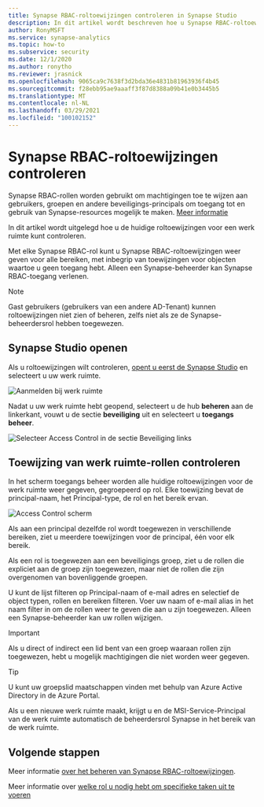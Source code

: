 ```yaml
---
title: Synapse RBAC-roltoewijzingen controleren in Synapse Studio
description: In dit artikel wordt beschreven hoe u Synapse RBAC-roltoewijzingen kunt controleren met behulp van Synapse Studio
author: RonyMSFT
ms.service: synapse-analytics
ms.topic: how-to
ms.subservice: security
ms.date: 12/1/2020
ms.author: ronytho
ms.reviewer: jrasnick
ms.openlocfilehash: 9065ca9c7638f3d2bda36e4831b81963936f4b45
ms.sourcegitcommit: f28ebb95ae9aaaff3f87d8388a09b41e0b3445b5
ms.translationtype: MT
ms.contentlocale: nl-NL
ms.lasthandoff: 03/29/2021
ms.locfileid: "100102152"
---
```

# <a name="how-to-review-synapse-rbac-role-assignments"></a>Synapse RBAC-roltoewijzingen controleren

Synapse RBAC-rollen worden gebruikt om machtigingen toe te wijzen aan gebruikers, groepen en andere beveiligings-principals om toegang tot en gebruik van Synapse-resources mogelijk te maken.  [Meer informatie](./synapse-workspace-synapse-rbac.md)

In dit artikel wordt uitgelegd hoe u de huidige roltoewijzingen voor een werk ruimte kunt controleren.

Met elke Synapse RBAC-rol kunt u Synapse RBAC-roltoewijzingen weer geven voor alle bereiken, met inbegrip van toewijzingen voor objecten waartoe u geen toegang hebt. Alleen een Synapse-beheerder kan Synapse RBAC-toegang verlenen.  

>[!Note]
>Gast gebruikers (gebruikers van een andere AD-Tenant) kunnen roltoewijzingen niet zien of beheren, zelfs niet als ze de Synapse-beheerdersrol hebben toegewezen.    

## <a name="open-synapse-studio"></a>Synapse Studio openen  

Als u roltoewijzingen wilt controleren, [opent u eerst de Synapse Studio](https://web.azuresynapse.net/) en selecteert u uw werk ruimte. 

![Aanmelden bij werk ruimte](./media/common/login-workspace.png) 
 
 Nadat u uw werk ruimte hebt geopend, selecteert u de hub **beheren** aan de linkerkant, vouwt u de sectie **beveiliging** uit en selecteert u **toegangs beheer**. 

 ![Selecteer Access Control in de sectie Beveiliging links](./media/how-to-manage-synapse-rbac-role-assignments/left-nav-security-access-control.png)

## <a name="review-workspace-role-assignments"></a>Toewijzing van werk ruimte-rollen controleren

In het scherm toegangs beheer worden alle huidige roltoewijzingen voor de werk ruimte weer gegeven, gegroepeerd op rol. Elke toewijzing bevat de principal-naam, het Principal-type, de rol en het bereik ervan.

![Access Control scherm](./media/how-to-review-synapse-rbac-role-assignments/access-control-assignments.png)

Als aan een principal dezelfde rol wordt toegewezen in verschillende bereiken, ziet u meerdere toewijzingen voor de principal, één voor elk bereik.  

Als een rol is toegewezen aan een beveiligings groep, ziet u de rollen die expliciet aan de groep zijn toegewezen, maar niet de rollen die zijn overgenomen van bovenliggende groepen.  

U kunt de lijst filteren op Principal-naam of e-mail adres en selectief de object typen, rollen en bereiken filteren. Voer uw naam of e-mail alias in het naam filter in om de rollen weer te geven die aan u zijn toegewezen. Alleen een Synapse-beheerder kan uw rollen wijzigen.

>[!Important] 
>Als u direct of indirect een lid bent van een groep waaraan rollen zijn toegewezen, hebt u mogelijk machtigingen die niet worden weer gegeven.

>[!tip]
>U kunt uw groepslid maatschappen vinden met behulp van Azure Active Directory in de Azure Portal.  

Als u een nieuwe werk ruimte maakt, krijgt u en de MSI-Service-Principal van de werk ruimte automatisch de beheerdersrol Synapse in het bereik van de werk ruimte.

## <a name="next-steps"></a>Volgende stappen

Meer informatie [over het beheren van Synapse RBAC-roltoewijzingen](./how-to-manage-synapse-rbac-role-assignments.md).

Meer informatie over [welke rol u nodig hebt om specifieke taken uit te voeren](./synapse-workspace-understand-what-role-you-need.md)